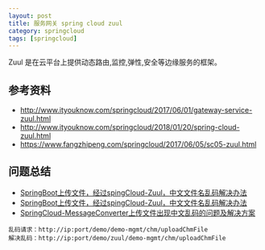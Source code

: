 ```yaml
---
layout: post
title: 服务网关 spring cloud zuul 
category: springcloud
tags: [springcloud]
---
```


Zuul 是在云平台上提供动态路由,监控,弹性,安全等边缘服务的框架。

## 参考资料
- http://www.ityouknow.com/springcloud/2017/06/01/gateway-service-zuul.html  
- http://www.ityouknow.com/springcloud/2018/01/20/spring-cloud-zuul.html  
- https://www.fangzhipeng.com/springcloud/2017/06/05/sc05-zuul.html

## 问题总结
- [SpringBoot上传文件，经过spingCloud-Zuul，中文文件名乱码解决办法](https://www.cnblogs.com/zincredible/p/9268783.html)
- [SpringBoot上传文件，经过spingCloud-Zuul，中文文件名乱码解决办法](https://blog.csdn.net/arjg30483/article/details/102325007)
- [SpringCloud-MessageConverter上传文件出现中文乱码的问题及解决方案](https://blog.csdn.net/qq_38927057/article/details/81209421)
```
乱码请求：http://ip:port/demo/demo-mgmt/chm/uploadChmFile 
解决乱码：http://ip:port/demo/zuul/demo-mgmt/chm/uploadChmFile
```